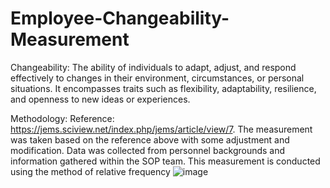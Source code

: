 # Employee-Changeability-Measurement
Changeability: The ability of individuals to adapt, adjust, and respond effectively to changes in their environment, circumstances, or personal situations. It encompasses traits such as flexibility, adaptability, resilience, and openness to new ideas or experiences.

Methodology:
Reference: https://jems.sciview.net/index.php/jems/article/view/7.
The measurement was taken based on the reference above with some adjustment and modification.
Data was collected from personnel backgrounds and information gathered within the SOP team.
This measurement is conducted using the method of relative frequency
![image](https://github.com/vincenttristan8/Employee-Changeability-Measurement/assets/151177941/52045357-935b-4b2e-98c5-c6521bd44126)
